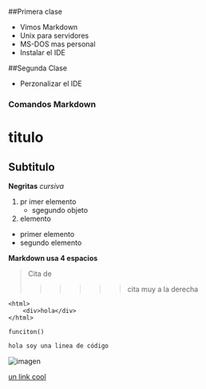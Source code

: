 ##Primera clase

- Vimos Markdown
- Unix para servidores
- MS-DOS mas personal
- Instalar el IDE
 
##Segunda Clase

- Perzonalizar el IDE

### Comandos Markdown

# titulo
## Subtitulo
**Negritas**
*cursiva*

1. pr imer elemento
	- sgegundo objeto
2. elemento

- primer elemento
- segundo elemento

**Markdown usa 4 espacios**
>Cita de
>>>>>>cita muy a la derecha


~~~
<html>
	<div>hola</div>
</html>
~~~

`funciton()`

```html
hola soy una linea de código
```


![imagen](https://upload.wikimedia.org/wikipedia/en/a/a9/Defence_signals_directorate_logo.png)

[un link cool](www.google.com)
